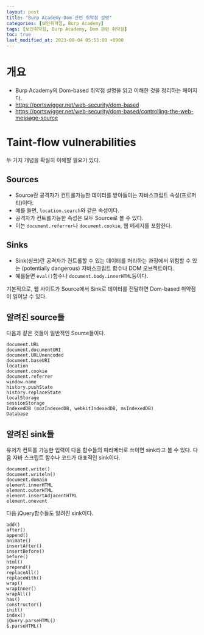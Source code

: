 ```yaml
---
layout: post
title: "Burp Academy-Dom 관련 취약점 설명"
categories: [보안취약점, Burp Academy]
tags: [보안취약점, Burp Academy, Dom 관련 취약점]
toc: true
last_modified_at: 2023-08-04 05:55:00 +0900
---
```


# 개요 
- Burp Academy의 Dom-based 취약점 설명을 읽고 이해한 것을 정리하는 페이지다. 
- https://portswigger.net/web-security/dom-based
- https://portswigger.net/web-security/dom-based/controlling-the-web-message-source

# Taint-flow vulnerabilities
두 가지 개념을 확실히 이해할 필요가 있다. 

## Sources
- Source란 공격자가 컨트롤가능한 데이터를 받아들이는 자바스크립트 속성(프로퍼티)이다. 
- 예를 들면, `location.search`와 같은 속성이다. 
- 공격자가 컨트롤가능한 속성은 모두 Source로 볼 수 있다. 
- 이는 `document.referrer`나 `document.cookie`, 웹 메세지를 포함한다. 

## Sinks 
- Sink(싱크)란 공격자가 컨트롤할 수 있는 데이터를 처리하는 과정에서 위험할 수 있는 (potentially dangerous) 자바스크립트 함수나 DOM 오브젝트이다. 
- 예를들면 `eval()`함수나 `document.body.innerHTML`등이다. 

기본적으로, 웹 사이트가 Source에서 Sink로 데이터를 전달하면 Dom-based 취약점이 일어날 수 있다. 

## 알려진 source들 
다음과 같은 것들이 일반적인 Source들이다. 

```
document.URL
document.documentURI
document.URLUnencoded
document.baseURI
location
document.cookie
document.referrer
window.name
history.pushState
history.replaceState
localStorage
sessionStorage
IndexedDB (mozIndexedDB, webkitIndexedDB, msIndexedDB)
Database
```

## 알려진 sink들
유저가 컨트롤 가능한 입력이 다음 함수들의 파라메터로 쓰이면 sink라고 볼 수 있다. 다음 자바 스크립트 함수나 코드가 대표적인 sink이다. 

```
document.write()
document.writeln()
document.domain
element.innerHTML
element.outerHTML
element.insertAdjacentHTML
element.onevent
```

다음 jQuery함수들도 알려진 sink이다. 

```
add()
after()
append()
animate()
insertAfter()
insertBefore()
before()
html()
prepend()
replaceAll()
replaceWith()
wrap()
wrapInner()
wrapAll()
has()
constructor()
init()
index()
jQuery.parseHTML()
$.parseHTML()
```


